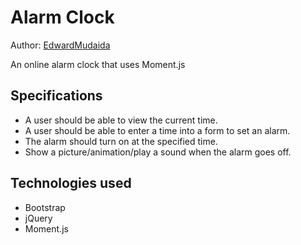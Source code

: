 # Alarm Clock

Author: [EdwardMudaida](https://github.com/EdwardMudaida)

An online alarm clock that uses Moment.js

## Specifications

- A user should be able to view the current time.
- A user should be able to enter a time into a form to set an alarm.
- The alarm should turn on at the specified time.
- Show a picture/animation/play a sound when the alarm goes off.

## Technologies used

- Bootstrap
- jQuery
- Moment.js

